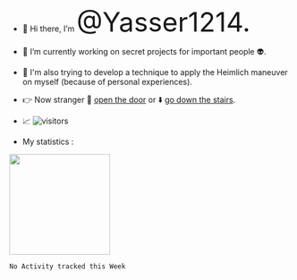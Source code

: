- 👋 Hi there, I’m <font size="10"> @Yasser1214. </font> 
- :office: I’m currently working on secret projects for important people :alien:. 
- :hammer: I'm also trying to develop a technique to apply the Heimlich maneuver on myself (because of personal experiences).
- :point_right: Now stranger 🚪 [open the door](https://github.com/Yasser1214?tab=repositories) or :arrow_down: [go down the stairs](images/spiders.jpg).



- 📈 ![visitors](https://visitor-badge.glitch.me/badge?page_id=Yasser1214.Yasser1214)

- My statistics :
<img height="180em" src="https://github-readme-stats.vercel.app/api?username=Yasser1214&show_icons=true&hide_border=true&&count_private=true&include_all_commits=true" />

<!--START_SECTION:waka-->
```text
No Activity tracked this Week
```
<!--END_SECTION:waka-->

<!---
Yasser1214/Yasser1214 is a ✨ special ✨ repository because its `README.md` (this file) appears on your GitHub profile.
You can click the Preview link to take a look at your changes.
--->
